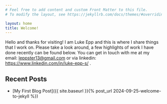 ```yaml
---
# Feel free to add content and custom Front Matter to this file.
# To modify the layout, see https://jekyllrb.com/docs/themes/#overriding-theme-defaults

layout: home
title: Welcome!
---
```


Hello and thanks for visiting! I am Luke Epp and this is where I share things that I work on. 
Please take a look around, a few highlights of work I have done recently can be found below. 
You can get in touch with me at my email: leppster13@gmail.com or via linkedin: https://www.linkedin.com/in/luke-epp-s/ . 

## Recent Posts

- [My First Blog Post]({{ site.baseurl }}{% post_url 2024-09-25-welcome-to-jekyll %})